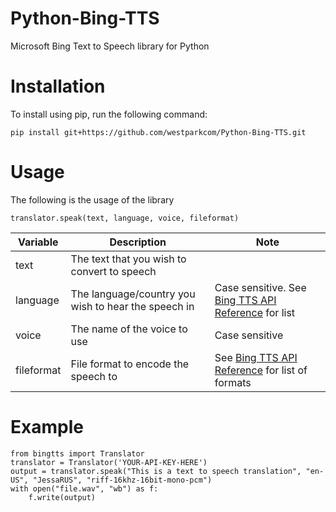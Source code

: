 # Python-Bing-TTS
Microsoft Bing Text to Speech library for Python

# Installation
To install using pip, run the following command:

    pip install git+https://github.com/westparkcom/Python-Bing-TTS.git

# Usage
The following is the usage of the library

    translator.speak(text, language, voice, fileformat)

Variable | Description | Note
--- | --- | ---
text | The text that you wish to convert to speech | 
language | The language/country you wish to hear the speech in | Case sensitive. See [Bing TTS API Reference](https://docs.microsoft.com/en-us/azure/cognitive-services/speech/api-reference-rest/bingvoiceoutput#SupLocales) for list
voice | The name of the voice to use | Case sensitive
fileformat | File format to encode the speech to | See [Bing TTS API Reference](https://docs.microsoft.com/en-us/azure/cognitive-services/speech/api-reference-rest/bingvoiceoutput#Http) for list of formats

# Example
    from bingtts import Translator
    translator = Translator('YOUR-API-KEY-HERE')
    output = translator.speak("This is a text to speech translation", "en-US", "JessaRUS", "riff-16khz-16bit-mono-pcm")
    with open("file.wav", "wb") as f:
        f.write(output)
